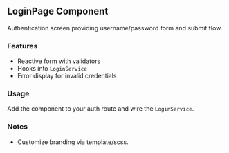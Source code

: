 ## LoginPage Component

Authentication screen providing username/password form and submit flow.

### Features

- Reactive form with validators
- Hooks into `LoginService`
- Error display for invalid credentials

### Usage

Add the component to your auth route and wire the `LoginService`.

### Notes

- Customize branding via template/scss.


